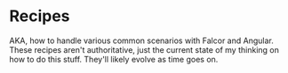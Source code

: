 # Recipes

AKA, how to handle various common scenarios with Falcor and Angular.
These recipes aren't authoritative, just the current state of my thinking on how to do this stuff.
They'll likely evolve as time goes on.

